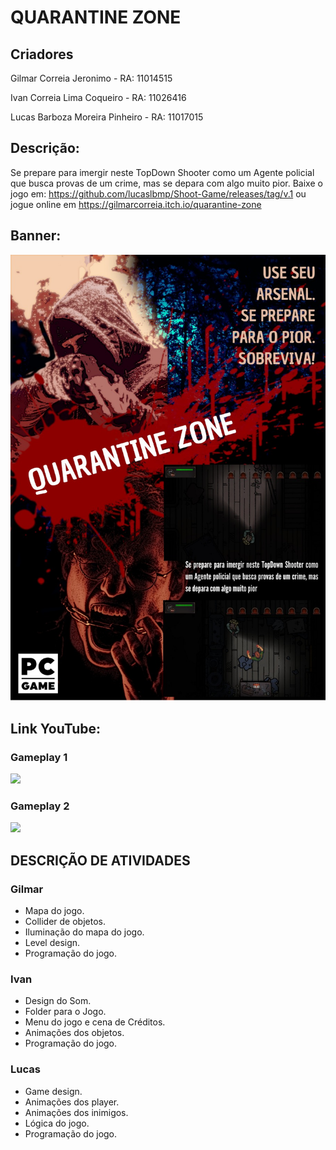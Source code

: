 

# QUARANTINE ZONE


## **Criadores**

Gilmar Correia Jeronimo        - RA: 11014515

Ivan Correia Lima Coqueiro     - RA: 11026416

Lucas Barboza Moreira Pinheiro - RA: 11017015



## **Descrição:** 

Se prepare para imergir neste TopDown Shooter como um Agente policial que busca provas de um crime, mas se depara com algo muito pior. Baixe o jogo em: https://github.com/lucaslbmp/Shoot-Game/releases/tag/v.1 ou jogue online em https://gilmarcorreia.itch.io/quarantine-zone


## **Banner:**
![image](QZ_POSTER.jpeg)


## **Link YouTube:**

### Gameplay 1

[![](http://img.youtube.com/vi/zp9GMUkbVlY/0.jpg)](http://www.youtube.com/watch?v=zp9GMUkbVlY "")

### Gameplay 2

[![](http://img.youtube.com/vi/TT4wgaOrorA/0.jpg)](https://www.youtube.com/watch?v=kn-XNEbNenE "")


## DESCRIÇÃO DE ATIVIDADES

### Gilmar 

- Mapa do jogo. 
- Collider de objetos.
- Iluminação do mapa do jogo.
- Level design.
- Programação do jogo.


### Ivan

- Design do Som.
- Folder para o Jogo.
- Menu do jogo e cena de Créditos.
- Animações dos objetos.
- Programação do jogo.

### Lucas

- Game design.
- Animações dos player.
- Animações dos inimigos.
- Lógica do jogo.
- Programação do jogo. 

